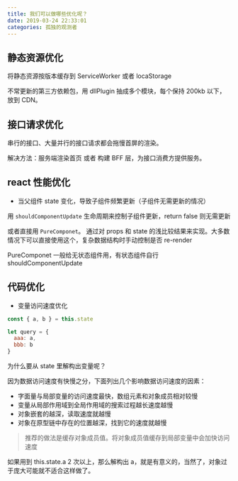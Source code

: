```yaml
---
title: 我们可以做哪些优化呢？
date: 2019-03-24 22:33:01
categories: 孤独的观测者
---
```


## 静态资源优化

将静态资源按版本缓存到 ServiceWorker 或者 locaStorage

不常更新的第三方依赖包，用 dllPlugin 抽成多个模块，每个保持 200kb 以下，放到 CDN。

## 接口请求优化

串行的接口、大量并行的接口请求都会拖慢首屏的渲染。

解决方法：服务端渲染首页 或者 构建 BFF 层，为接口消费方提供服务。

## react 性能优化

- 当父组件 state 变化，导致子组件频繁更新（子组件无需更新的情况）

用 `shouldComponentUpdate` 生命周期来控制子组件更新，return false 则无需更新

或者直接用 `PureComponet`。 通过对 props 和 state 的浅比较结果来实现。大多数情况下可以直接使用这个，复杂数据结构时手动控制是否 re-render

PureComponet 一般给无状态组件用，有状态组件自行 shouldComponentUpdate

## 代码优化

- 变量访问速度优化

```js
const { a, b } = this.state

let query = {
  aaa: a,
  bbb: b
}
```

为什么要从 state 里解构出变量呢？

因为数据访问速度有快慢之分，下面列出几个影响数据访问速度的因素：

- 字面量与局部变量的访问速度最快，数组元素和对象成员相对较慢
- 变量从局部作用域到全局作用域的搜索过程越长速度越慢
- 对象嵌套的越深，读取速度就越慢
- 对象在原型链中存在的位置越深，找到它的速度就越慢

> 推荐的做法是缓存对象成员值。将对象成员值缓存到局部变量中会加快访问速度

如果用到 this.state.a 2 次以上，那么解构出 a，就是有意义的，当然了，对象过于庞大可能就不适合这样做了。
